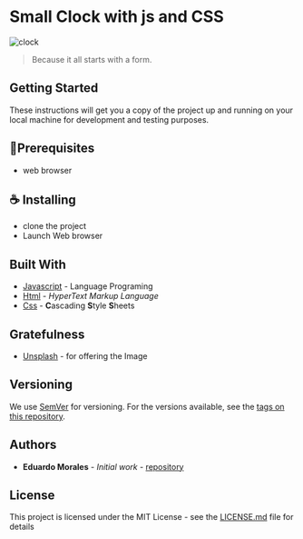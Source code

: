 # Small Clock with js and CSS

<img src="https://i.ibb.co/W5X1s7d/clock.gif" alt="clock" border="0">

> Because it all starts with a form.



## Getting Started

These instructions will get you a copy of the project up and running on your local machine for development and testing purposes. 

## 🚀Prerequisites

* web browser 

## ☕ Installing

* clone the project
* Launch Web browser

##  Built With

* [Javascript](https://developer.mozilla.org/es/docs/Web/JavaScript) - Language Programing
* [Html](https://developer.mozilla.org/es/docs/Web/HTML) -  *HyperText Markup Language*
* [Css](https://developer.mozilla.org/es/docs/Web/CSS) -  **C**ascading **S**tyle **S**heets



## Gratefulness

- [Unsplash](https://unsplash.com/) - for offering the Image

## Versioning

We use [SemVer](http://semver.org/) for versioning. For the versions available, see the [tags on this repository](https://github.com/your/project/tags). 

## Authors

* **Eduardo Morales** - *Initial work* - [repository](https://github.com/spiderbbc)



## License

This project is licensed under the MIT License - see the [LICENSE.md](LICENSE.md) file for details
